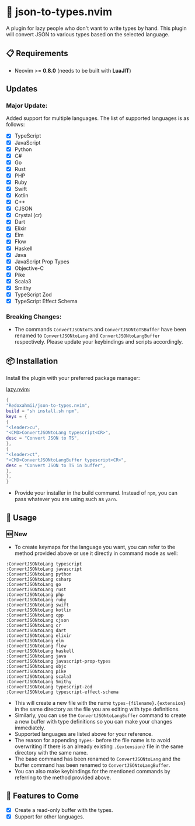 # 🚬 json-to-types.nvim

A plugin for lazy people who don't want to write types by hand. This plugin will convert JSON to various types based on the selected language.

## 📋 Requirements

- Neovim >= **0.8.0** (needs to be built with **LuaJIT**)

## Updates

### Major Update:

Added support for multiple languages. The list of supported languages is as follows:

- [x] TypeScript
- [x] JavaScript
- [x] Python
- [x] C#
- [x] Go
- [x] Rust
- [x] PHP
- [x] Ruby
- [x] Swift
- [x] Kotlin
- [x] C++
- [x] CJSON
- [x] Crystal (cr)
- [x] Dart
- [x] Elixir
- [x] Elm
- [x] Flow
- [x] Haskell
- [x] Java
- [x] JavaScript Prop Types
- [x] Objective-C
- [x] Pike
- [x] Scala3
- [x] Smithy
- [x] TypeScript Zod
- [x] TypeScript Effect Schema

### Breaking Changes:

- The commands `ConvertJSONtoTS` and `ConvertJSONtoTSBuffer` have been renamed to `ConvertJSONtoLang` and `ConvertJSONtoLangBuffer` respectively. Please update your keybindings and scripts accordingly.

## 📦 Installation

Install the plugin with your preferred package manager:

[lazy.nvim](https://github.com/folke/lazy.nvim):

```lua
{
"Redoxahmii/json-to-types.nvim",
build = "sh install.sh npm",
keys = {
{
"<leader>cu",
"<CMD>ConvertJSONtoLang typescript<CR>",
desc = "Convert JSON to TS",
},
{
"<leader>ct",
"<CMD>ConvertJSONtoLangBuffer typescript<CR>",
desc = "Convert JSON to TS in buffer",
},
},
}
```

- Provide your installer in the build command. Instead of `npm`, you can pass whatever you are using such as `yarn`.

## 🚀 Usage

### 🆕 New

- To create keymaps for the language you want, you can refer to the method provided above or use it directly in command mode as well:

```
:ConvertJSONtoLang typescript
:ConvertJSONtoLang javascript
:ConvertJSONtoLang python
:ConvertJSONtoLang csharp
:ConvertJSONtoLang go
:ConvertJSONtoLang rust
:ConvertJSONtoLang php
:ConvertJSONtoLang ruby
:ConvertJSONtoLang swift
:ConvertJSONtoLang kotlin
:ConvertJSONtoLang cpp
:ConvertJSONtoLang cjson
:ConvertJSONtoLang cr
:ConvertJSONtoLang dart
:ConvertJSONtoLang elixir
:ConvertJSONtoLang elm
:ConvertJSONtoLang flow
:ConvertJSONtoLang haskell
:ConvertJSONtoLang java
:ConvertJSONtoLang javascript-prop-types
:ConvertJSONtoLang objc
:ConvertJSONtoLang pike
:ConvertJSONtoLang scala3
:ConvertJSONtoLang Smithy
:ConvertJSONtoLang typescript-zod
:ConvertJSONtoLang typescript-effect-schema
```

- This will create a new file with the name `types-{filename}.{extension}` in the same directory as the file you are editing with type definitions.
- Similarly, you can use the `ConvertJSONtoLangBuffer` command to create a new buffer with type definitions so you can make your changes immediately.
- Supported languages are listed above for your reference.
- The reason for appending `Types-` before the file name is to avoid overwriting if there is an already existing `.{extension}` file in the same directory with the same name.
- The base command has been renamed to `ConvertJSONtoLang` and the buffer command has been renamed to `ConvertJSONtoLangBuffer`.
- You can also make keybindings for the mentioned commands by referring to the method provided above.

## 👷 Features to Come

- [x] Create a read-only buffer with the types.
- [x] Support for other languages.
